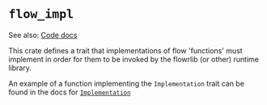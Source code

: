 # `flow_impl`

See also: [Code docs](http://andrewdavidmackenzie.github.io/flow/code/doc/flow_impl/index.html)

This crate defines a trait that implementations of flow
'functions' must implement in order for them to be invoked
by the flowrlib (or other) runtime library.

An example of a function implementing the `Implementation` trait can be found in the
docs for [`Implementation`](../code/doc/flow_impl/trait.Implementation.html)